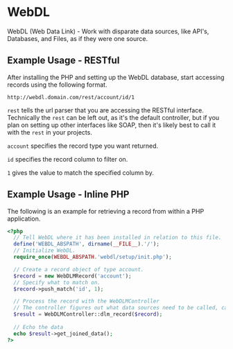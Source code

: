 WebDL
=====

WebDL (Web Data Link) - Work with disparate data sources, like API's, Databases, and Files, as if they were one source.

## Example Usage - RESTful

After installing the PHP and setting up the WebDL database, start accessing records using the following format.

```
http://webdl.domain.com/rest/account/id/1
```

`rest` tells the url parser that you are accessing the RESTful interface.  Technically the `rest` can be left out, as it's the default controller, but if you plan on setting up other interfaces like SOAP, then it's likely best to call it with the `rest` in your projects.

`account` specifies the record type you want returned.

`id` specifies the record column to filter on.

`1` gives the value to match the specified column by.

## Example Usage - Inline PHP

The following is an example for retrieving a record from within a PHP application.

```php
<?php
  // Tell WebDL where it has been installed in relation to this file.
  define('WEBDL_ABSPATH', dirname(__FILE__).'/');
  // Initialize WebDL.
  require_once(WEBDL_ABSPATH.'webdl/setup/init.php');

  // Create a record object of type account.
  $record = new WebDLMRecord('account');
  // Specify what to match on.
  $record->push_match('id', 1);

  // Process the record with the WebDLMController
  // The controller figures out what data sources need to be called, calls each, and joins the data, returning the result.
  $result = WebDLMController::dlm_record($record);
  
  // Echo the data
  echo $result->get_joined_data();
?>
```
